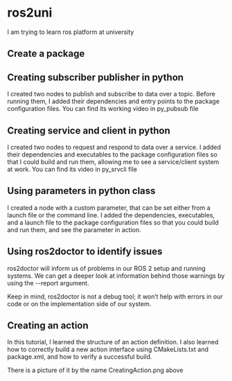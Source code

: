 # ros2uni
I am trying to learn ros platform at university
## Create a package

## Creating subscriber publisher in python
I created two nodes to publish and subscribe to data over a topic. Before running them, I added their dependencies and entry points to the package configuration files.
You can find its working video in py_pubsub file

## Creating service and client in python
I created two nodes to request and respond to data over a service. I added their dependencies and executables to the package configuration files so that I could build and run them, allowing me to see a service/client system at work. You can find its video in py_srvcli file

## Using parameters in python class
I created a node with a custom parameter, that can be set either from a launch file or the command line. I added the dependencies, executables, and a launch file to the package configuration files so that you could build and run them, and see the parameter in action.

## Using ros2doctor to identify issues
ros2doctor will inform us of problems in our ROS 2 setup and running systems. We can get a deeper look at information behind those warnings by using the --report argument.

Keep in mind, ros2doctor is not a debug tool; it won’t help with errors in our code or on the implementation side of our system.

## Creating an action
In this tutorial, I learned the structure of an action definition. I also learned how to correctly build a new action interface using CMakeLists.txt and package.xml, and how to verify a successful build.

There is a picture of it by the name CreatingAction.png above
